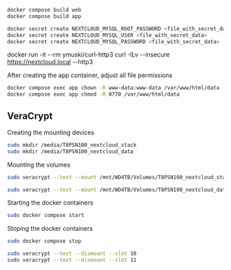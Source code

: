 


```sh
docker compose build web
docker compose build app
```

```sh
docker secret create NEXTCLOUD_MYSQL_ROOT_PASSWORD <file_with_secret_data>
docker secret create NEXTCLOUD_MYSQL_USER <file_with_secret_data>
docker secret create NEXTCLOUD_MYSQL_PASSWORD <file_with_secret_data>
```

docker run -it --rm ymuski/curl-http3 curl -ILv --insecure https://nextcloud.local --http3


After creating the app container, adjust all file permissions

```sh
docker compose exec app chown -R www-data:www-data /var/www/html/data
docker compose exec app chmod -R 0770 /var/www/html/data
```



## VeraCrypt

Creating the mounting devices

```sh
sudo mkdir /media/T8PSN100_nextcloud_stack
sudo mkdir /media/T8PSN100_nextcloud_data
```

Mounting the volumes

```sh
sudo veracrypt --text --mount /mnt/WD4TB/Volumes/T8PSN100_nextcloud_stack /media/T8PSN100_nextcloud_stack --fs-options "umask=000" --pim 0 --keyfiles "" --protect-hidden no --slot 10

sudo veracrypt --text --mount /mnt/WD4TB/Volumes/T8PSN100_nextcloud_data /media/T8PSN100_nextcloud_data --fs-options "umask=007,gid=33,uid=33" --pim 0 --keyfiles "" --protect-hidden no --slot 11
```

Starting the docker containers

```sh
sudo docker compose start
```

Stoping the docker containers

```sh
sudo docker compose stop
```

```sh
sudo veracrypt --text --dismount --slot 10
sudo veracrypt --text --dismount --slot 11
```
